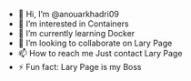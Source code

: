 - 👋 Hi, I’m @anouarkhadri09
- 👀 I’m interested in Containers 
- 🌱 I’m currently learning Docker
- 💞️ I’m looking to collaborate on Lary Page
- 📫 How to reach me Just contact Lary Page 
- ⚡ Fun fact: Lary Page is my Boss

<!---
anouarkhadri09/anouarkhadri09 is a ✨ special ✨ repository because its `README.md` (this file) appears on your GitHub profile.
You can click the Preview link to take a look at your changes.
--->

